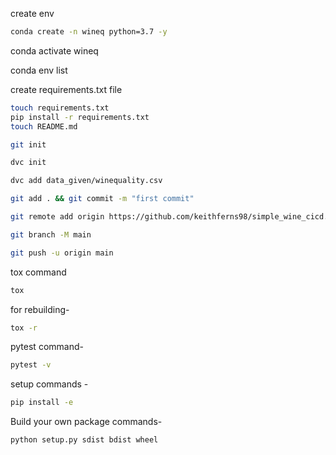 create env
```bash
conda create -n wineq python=3.7 -y
```
conda activate wineq

conda env list

create requirements.txt file
```bash
touch requirements.txt
pip install -r requirements.txt
touch README.md
```
```bash
git init
```
```bash
dvc init
```
```bash
dvc add data_given/winequality.csv
```
```bash
git add . && git commit -m "first commit"
```
```bash
git remote add origin https://github.com/keithferns98/simple_wine_cicd.git
```
```bash
git branch -M main
```
```bash
git push -u origin main
```

tox command
```bash
tox
```

for rebuilding-
```bash
tox -r
```

pytest command-
```bash
pytest -v
```

setup commands -
```bash
pip install -e
```
Build your own package commands-
```bash
python setup.py sdist bdist wheel
```

